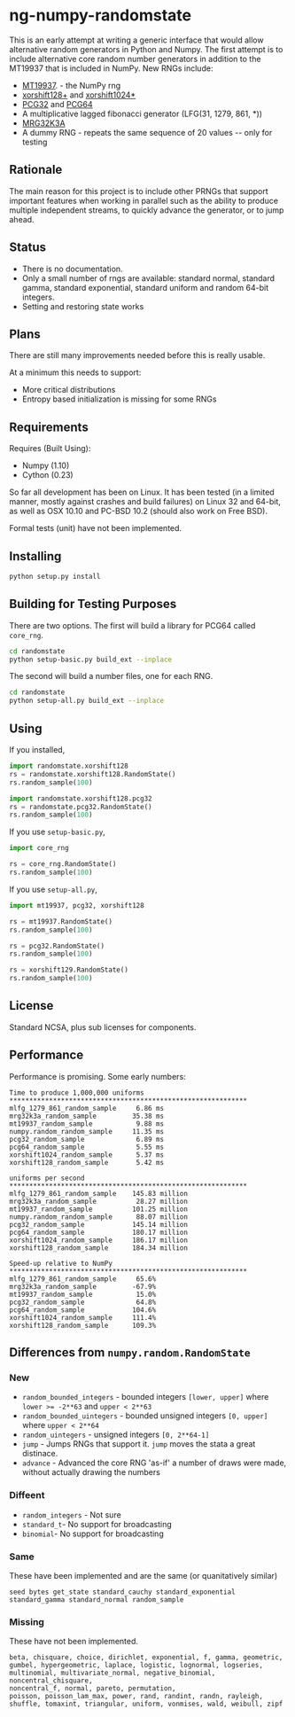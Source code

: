 # ng-numpy-randomstate

This is an early attempt at writing a generic interface that would allow 
alternative random generators in Python and Numpy. The first attempt is 
to include alternative core random number generators in addition to the 
MT19937 that is included in NumPy. New RNGs include:

* [MT19937](https://github.com/numpy/numpy/blob/master/numpy/random/mtrand/). - the NumPy rng
* [xorshift128+](http://xorshift.di.unimi.it/) and [xorshift1024*](http://xorshift.di.unimi.it/)
* [PCG32](http://www.pcg-random.org/) and [PCG64](http://www.pcg-random.org/)
* A multiplicative lagged fibonacci generator (LFG(31, 1279, 861, *))
* [MRG32K3A](http://simul.iro.umontreal.ca/rng)
* A dummy RNG  - repeats the same sequence of 20 values -- only for testing

## Rationale
The main reason for this project is to include other PRNGs 
that support important features when working in parallel such
as the ability to produce multiple independent streams, to 
quickly advance the generator, or to jump ahead.

## Status

* There is no documentation.  
* Only a small number of rngs are available: standard normal, standard gamma, 
standard exponential, standard uniform and random 64-bit integers. 
* Setting and restoring state works

## Plans
There are still many improvements needed before this is really usable. 

At a minimum this needs to support:

  * More critical distributions
  * Entropy based initialization is missing for some RNGs

## Requirements
Requires (Built Using):

  * Numpy (1.10)
  * Cython (0.23)
 
So far all development has been on Linux. It has been tested (in a limited 
manner, mostly against crashes and build failures) on Linux 32 and 64-bit, 
as well as OSX 10.10 and PC-BSD 10.2 (should also work on Free BSD).

Formal tests (unit) have not been implemented.

## Installing

```bash
python setup.py install
```

## Building for Testing Purposes

There are two options.  The first will build a library for PCG64 called
`core_rng`.  

```bash
cd randomstate
python setup-basic.py build_ext --inplace
```

The second will build a number files, one for each RNG.

```bash
cd randomstate
python setup-all.py build_ext --inplace
```

## Using
If you installed,

```python
import randomstate.xorshift128
rs = randomstate.xorshift128.RandomState()
rs.random_sample(100)

import randomstate.xorshift128.pcg32
rs = randomstate.pcg32.RandomState()
rs.random_sample(100)
```

If you use `setup-basic.py`, 

```python
import core_rng

rs = core_rng.RandomState()
rs.random_sample(100)
```

If you use `setup-all.py`, 

```python
import mt19937, pcg32, xorshift128

rs = mt19937.RandomState()
rs.random_sample(100)

rs = pcg32.RandomState()
rs.random_sample(100)

rs = xorshift129.RandomState()
rs.random_sample(100)
```

## License
Standard NCSA, plus sub licenses for components.

## Performance
Performance is promising.  Some early numbers:

```
Time to produce 1,000,000 uniforms
************************************************************
mlfg_1279_861_random_sample     6.86 ms
mrg32k3a_random_sample         35.38 ms
mt19937_random_sample           9.88 ms
numpy.random_random_sample     11.35 ms
pcg32_random_sample             6.89 ms
pcg64_random_sample             5.55 ms
xorshift1024_random_sample      5.37 ms
xorshift128_random_sample       5.42 ms

uniforms per second
************************************************************
mlfg_1279_861_random_sample    145.83 million
mrg32k3a_random_sample          28.27 million
mt19937_random_sample          101.25 million
numpy.random_random_sample      88.07 million
pcg32_random_sample            145.14 million
pcg64_random_sample            180.17 million
xorshift1024_random_sample     186.17 million
xorshift128_random_sample      184.34 million

Speed-up relative to NumPy
************************************************************
mlfg_1279_861_random_sample     65.6%
mrg32k3a_random_sample         -67.9%
mt19937_random_sample           15.0%
pcg32_random_sample             64.8%
pcg64_random_sample            104.6%
xorshift1024_random_sample     111.4%
xorshift128_random_sample      109.3%
```

## Differences from `numpy.random.RandomState`

### New

* `random_bounded_integers` - bounded integers `[lower, upper]` where `lower >= -2**63` and `upper < 2**63`
* `random_bounded_uintegers` - bounded unsigned integers `[0, upper]` where `upper < 2**64`
* `random_uintegers` - unsigned integers `[0, 2**64-1]` 
* `jump` - Jumps RNGs that support it.  `jump` moves the stata a great distinace.
* `advance` - Advanced the core RNG 'as-if' a number of draws were made, without actually drawing the numbers

### Diffeent

* `random_integers` - Not sure
* `standard_t`- No support for broadcasting
* `binomial`- No support for broadcasting

### Same

These have been implemented and are the same (or quanitatively similar)
```
seed bytes get_state standard_cauchy standard_exponential
standard_gamma standard_normal random_sample
```

### Missing

These have not been implemented.

```
beta, chisquare, choice, dirichlet, exponential, f, gamma, geometric,
gumbel, hypergeometric, laplace, logistic, lognormal, logseries,
multinomial, multivariate_normal, negative_binomial, noncentral_chisquare, 
noncentral_f, normal, pareto, permutation,
poisson, poisson_lam_max, power, rand, randint, randn, rayleigh,
shuffle, tomaxint, triangular, uniform, vonmises, wald, weibull, zipf
```
